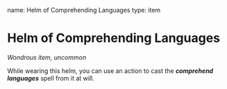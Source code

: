 name: Helm of Comprehending Languages
type: item

# Helm of Comprehending Languages
_Wondrous item, uncommon_

While wearing this helm, you can use an action to cast the **_comprehend languages_** spell from it at will.

